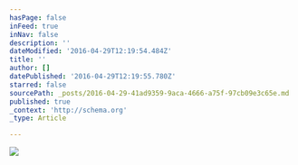 ```yaml
---
hasPage: false
inFeed: true
inNav: false
description: ''
dateModified: '2016-04-29T12:19:54.484Z'
title: ''
author: []
datePublished: '2016-04-29T12:19:55.780Z'
starred: false
sourcePath: _posts/2016-04-29-41ad9359-9aca-4666-a75f-97cb09e3c65e.md
published: true
_context: 'http://schema.org'
_type: Article

---
```

![](https://the-grid-user-content.s3-us-west-2.amazonaws.com/e6e11169-4451-4252-a54d-f3acaaca4619.jpg)